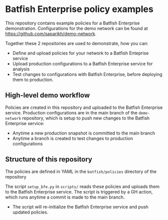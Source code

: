 # Batfish Enterprise policy examples

This repository contains example policies for a Batfish Enterprise demonstration. Configurations for the demo network can be found at https://github.com/saparikh/demo-network.

Together these 2 repositories are used to demonstrate, how you can:
- Define and upload policies for your network to a Batfish Enteprise service
- Upload production configurations to a Batfish Enterprise service for analysis
- Test changes to configurations with Batfish Enterprise, before deploying them to production.

## High-level demo workflow
Policies are created in this repository and uploaded to the Batfish Enterprise service.
Production configurations are in the main branch of the `demo-network` repository, which is setup to push new changes to the Batfish Enterprise service:
- Anytime a new production snapshot is committed to the main branch
- Anytime a branch is created to test changes to production configurations

## Structure of this repository
The policies are defined in YAML in the `batfish/policies` directory of the repository

The script `setup_bfe.py` in `scripts/` reads these policies and uploads them to the Batfish Enterprise service. The script is triggered by a GH action, which runs anytime a commit is made to the main branch.
- The script will re-initialize the Batfish Enterprise service and push updated policies.

